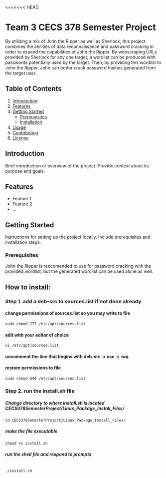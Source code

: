 <<<<<<< HEAD

# Team 3 CECS 378 Semester Project

By utilizing a mix of John the Ripper as well as Sherlock, this project combines the abilities of data reconnaissance and password cracking in order to expand the capabilities of John the Ripper. By webscraping URLs provided by Sherlock for any one target, a wordlist can be produced with passwords potentially used by the target. Then, by providing this wordlist to John the Ripper, John can better crack password hashes generated from the target user.

## Table of Contents

1. [Introduction](#introduction)
2. [Features](#features)
3. [Getting Started](#getting-started)
    - [Prerequisites](#prerequisites)
    - [Installation](#installation)
4. [Usage](#usage)
5. [Contributing](#contributing)
6. [License](#license)

## Introduction

Brief introduction or overview of the project. Provide context about its purpose and goals.

## Features

- Feature 1
- Feature 2
- ...

## Getting Started

Instructions for setting up the project locally. Include prerequisites and installation steps.

### Prerequisites

John the Ripper is reccomended to use for password cracking with the provided wordlist, but the generated wordlist can be used alone as well.

## How to install:

### Step 1. add a deb-src to sources.list if not done already
#### change permissions of sources.list so you may write to file
```
sudo chmod 777 /etc/apt/sources.list
```

#### edit with your editor of choice
```
vi /etc/apt/sources.list
```
#### uncomment the line that begins with deb-src -> esc -> :wq

#### restore permissions to file
```
sudo chmod 644 /etc/apt/sources.list
```

### Step 2. run the install.sh file 
##### Change directory to where install.sh is located CECS378SemesterProject/Linux_Package_Install_Files/

```
cd CECS378SemesterProject/Linux_Package_Install_Files/
```

##### make the file executable
```
chmod +x install.sh
```
##### run the shell file and respond to prompts
```

./install.sh
```
